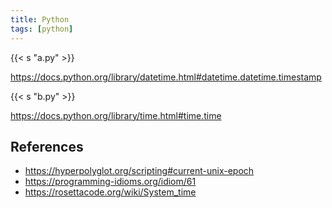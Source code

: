 ```yaml
---
title: Python
tags: [python]
---
```


{{< s "a.py" >}}

<https://docs.python.org/library/datetime.html#datetime.datetime.timestamp>

{{< s "b.py" >}}

<https://docs.python.org/library/time.html#time.time>

## References

- <https://hyperpolyglot.org/scripting#current-unix-epoch>
- <https://programming-idioms.org/idiom/61>
- <https://rosettacode.org/wiki/System_time>

